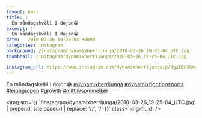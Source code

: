 ```yaml
---
layout: post
title: |
  En måndagskväll I dojon😁 
excerpt: |
  En måndagskväll I dojon😁     
date:   2018-03-26 19:25:04 +0000
categories: instagram
background: /instagram/dynamixherrljunga/2018-03-26_19-25-04_UTC.jpg
thumbnail: /instagram/dynamixherrljunga/2018-03-26_19-25-04_UTC.jpg

instagram_url: https://www.instagram.com/dynamixherrljunga/p/BgzE6dXhmo7
---
```

En måndagskväll I dojon😁 [#dynamixherrljunga](https://www.instagram.com/explore/tags/dynamixherrljunga/) [#dynamixfightingsports](https://www.instagram.com/explore/tags/dynamixfightingsports/) [#lejongropen](https://www.instagram.com/explore/tags/lejongropen/) [#growth](https://www.instagram.com/explore/tags/growth/) [#mittlivsommelker](https://www.instagram.com/explore/tags/mittlivsommelker/)



<img src='{{ '/instagram/dynamixherrljunga/2018-03-26_19-25-04_UTC.jpg' | prepend: site.baseurl | replace: '//', '/' }}' class='img-fluid' />
